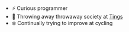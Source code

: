 - ⚡ Curious programmer 
- 🔭 Throwing away throwaway society at [Tings](https://newcycle.no/)
- ❄️ Continually trying to improve at cycling
